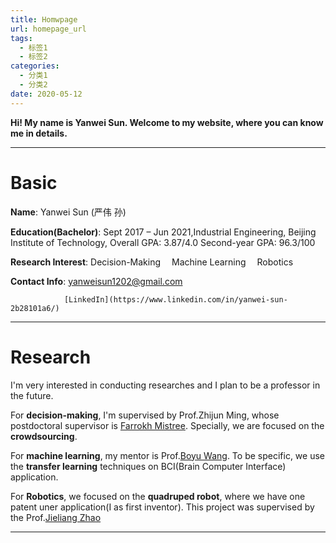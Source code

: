 ```yaml
---
title: Homwpage
url: homepage_url
tags:
  - 标签1
  - 标签2
categories:
  - 分类1
  - 分类2
date: 2020-05-12
---
```

**Hi!  My name is Yanwei Sun. Welcome to my website, where you can know me in details.**
___
# Basic
**Name**:   Yanwei Sun (严伟 孙)

**Education(Bachelor)**: Sept 2017 – Jun 2021,Industrial Engineering, Beijing Institute of Technology, Overall GPA: 3.87/4.0    Second-year GPA: 96.3/100

**Research Interest**: Decision-Making&emsp; Machine Learning&emsp; Robotics

**Contact Info**: yanweisun1202@gmail.com

                [LinkedIn](https://www.linkedin.com/in/yanwei-sun-2b28101a6/)
___
# Research 

I'm very interested in conducting researches and I plan to be a professor in the future.


For **decision-making**, I'm supervised by Prof.Zhijun Ming, whose postdoctoral supervisor is [Farrokh Mistree](http://https://scholar.google.com/citations?user=l1N0Nj0AAAAJ&hl=en). Specially, we are focused on the **crowdsourcing**.

For **machine learning**, my mentor is Prof.[Boyu Wang](http://https://sites.google.com/site/borriewang/). To be specific, we use the **transfer learning** techniques on BCI(Brain Computer Interface) application.

For **Robotics**, we focused on the **quadruped robot**, where we have one patent uner application(I as first inventor). This project was supervised by the Prof.[Jieliang Zhao](http://https://scholar.google.com/citations?user=KevJF0IAAAAJ&hl=zh-CN)
___
